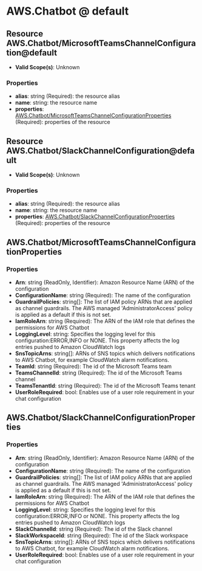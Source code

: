 # AWS.Chatbot @ default

## Resource AWS.Chatbot/MicrosoftTeamsChannelConfiguration@default
* **Valid Scope(s)**: Unknown
### Properties
* **alias**: string (Required): the resource alias
* **name**: string: the resource name
* **properties**: [AWS.Chatbot/MicrosoftTeamsChannelConfigurationProperties](#awschatbotmicrosoftteamschannelconfigurationproperties) (Required): properties of the resource

## Resource AWS.Chatbot/SlackChannelConfiguration@default
* **Valid Scope(s)**: Unknown
### Properties
* **alias**: string (Required): the resource alias
* **name**: string: the resource name
* **properties**: [AWS.Chatbot/SlackChannelConfigurationProperties](#awschatbotslackchannelconfigurationproperties) (Required): properties of the resource

## AWS.Chatbot/MicrosoftTeamsChannelConfigurationProperties
### Properties
* **Arn**: string (ReadOnly, Identifier): Amazon Resource Name (ARN) of the configuration
* **ConfigurationName**: string (Required): The name of the configuration
* **GuardrailPolicies**: string[]: The list of IAM policy ARNs that are applied as channel guardrails. The AWS managed 'AdministratorAccess' policy is applied as a default if this is not set.
* **IamRoleArn**: string (Required): The ARN of the IAM role that defines the permissions for AWS Chatbot
* **LoggingLevel**: string: Specifies the logging level for this configuration:ERROR,INFO or NONE. This property affects the log entries pushed to Amazon CloudWatch logs
* **SnsTopicArns**: string[]: ARNs of SNS topics which delivers notifications to AWS Chatbot, for example CloudWatch alarm notifications.
* **TeamId**: string (Required): The id of the Microsoft Teams team
* **TeamsChannelId**: string (Required): The id of the Microsoft Teams channel
* **TeamsTenantId**: string (Required): The id of the Microsoft Teams tenant
* **UserRoleRequired**: bool: Enables use of a user role requirement in your chat configuration

## AWS.Chatbot/SlackChannelConfigurationProperties
### Properties
* **Arn**: string (ReadOnly, Identifier): Amazon Resource Name (ARN) of the configuration
* **ConfigurationName**: string (Required): The name of the configuration
* **GuardrailPolicies**: string[]: The list of IAM policy ARNs that are applied as channel guardrails. The AWS managed 'AdministratorAccess' policy is applied as a default if this is not set.
* **IamRoleArn**: string (Required): The ARN of the IAM role that defines the permissions for AWS Chatbot
* **LoggingLevel**: string: Specifies the logging level for this configuration:ERROR,INFO or NONE. This property affects the log entries pushed to Amazon CloudWatch logs
* **SlackChannelId**: string (Required): The id of the Slack channel
* **SlackWorkspaceId**: string (Required): The id of the Slack workspace
* **SnsTopicArns**: string[]: ARNs of SNS topics which delivers notifications to AWS Chatbot, for example CloudWatch alarm notifications.
* **UserRoleRequired**: bool: Enables use of a user role requirement in your chat configuration

